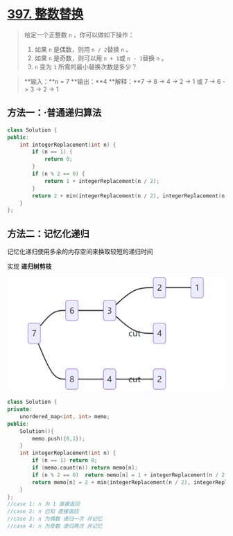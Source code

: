 # [397. 整数替换](https://leetcode-cn.com/problems/integer-replacement/)

> 给定一个正整数 `n` ，你可以做如下操作：
>
> 1. 如果 `n` 是偶数，则用 `n / 2`替换 `n` 。
> 2. 如果 `n` 是奇数，则可以用 `n + 1`或 `n - 1`替换 `n` 。
> 3. `n` 变为 `1` 所需的最小替换次数是多少？

> **输入：**n = 7
> **输出：**4
> **解释：**7 -> 8 -> 4 -> 2 -> 1
> 或 7 -> 6 -> 3 -> 2 -> 1

## 方法一：·普通递归算法

```cpp
class Solution {
public:
    int integerReplacement(int n) {
        if (n == 1) {
            return 0;
        }
        if (n % 2 == 0) {
            return 1 + integerReplacement(n / 2);
        }
        return 2 + min(integerReplacement(n / 2), integerReplacement(n / 2 + 1));
    }
};
```

## 方法二：记忆化递归

记忆化递归使用多余的内存空间来换取较短的递归时间

实现 **递归树剪枝**

<img src="img/image-20211119104242471.png" alt="image-20211119104242471" style="zoom:80%;" />


```cpp
class Solution {
private:
    unordered_map<int, int> memo;
public:
    Solution(){
        memo.push({0,1});
    }
    int integerReplacement(int n) {
        if (n == 1) return 0;
        if (memo.count(n)) return memo[n];
        if (n % 2 == 0)  return memo[n] = 1 + integerReplacement(n / 2);
        return memo[n] = 2 + min(integerReplacement(n / 2), integerReplacement(n / 2 + 1));
    }
};
//case 1: n 为 1 直接返回
//case 2: n 已知 直接返回
//case 3: n 为偶数 递归一次 并记忆
//case 4: n 为奇数 递归两次 并记忆
```
